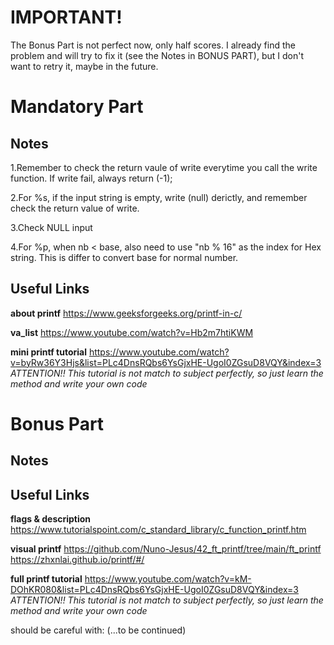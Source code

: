 # IMPORTANT!
The Bonus Part is not perfect now, only half scores. I already find the problem and will try to fix it (see the Notes in BONUS PART), but I don't want to retry it, maybe in the future.

# Mandatory Part
## Notes
1.Remember to check the return vaule of write everytime you call the write function. If write fail, always return (-1);

2.For %s, if the input string is empty, write (null) derictly, and remember check the return value of write.

3.Check NULL input

4.For %p, when nb < base, also need to use "nb % 16" as the index for Hex string. This is differ to convert base for normal number.

## Useful Links
  **about printf** https://www.geeksforgeeks.org/printf-in-c/
  
  **va_list** https://www.youtube.com/watch?v=Hb2m7htiKWM
  
  **mini printf tutorial** https://www.youtube.com/watch?v=byRw36Y3Hjs&list=PLc4DnsRQbs6YsGjxHE-UgoI0ZGsuD8VQY&index=3
  _ATTENTION!! This tutorial is not match to subject perfectly, so just learn the method and write your own code_

# Bonus Part
## Notes


## Useful Links
  **flags & description** https://www.tutorialspoint.com/c_standard_library/c_function_printf.htm

  **visual printf**
        https://github.com/Nuno-Jesus/42_ft_printf/tree/main/ft_printf 
        https://zhxnlai.github.io/printf/#/

  **full printf tutorial** https://www.youtube.com/watch?v=kM-DOhKR080&list=PLc4DnsRQbs6YsGjxHE-UgoI0ZGsuD8VQY&index=3
  _ATTENTION!! This tutorial is not match to subject perfectly, so just learn the method and write your own code_

should be careful with:
(...to be continued)

